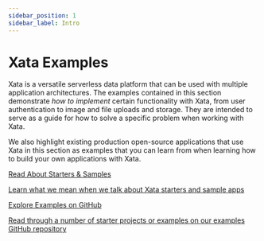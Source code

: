 ```yaml
---
sidebar_position: 1
sidebar_label: Intro
---
```


# Xata Examples

Xata is a versatile serverless data platform that can be used with multiple application architectures. The examples contained in this section demonstrate _how to implement_ certain functionality with Xata, from user authentication to image and file uploads and storage. They are intended to serve as a guide for how to solve a specific problem when working with Xata.

We also highlight existing production open-source applications that use Xata in this section as examples that you can learn from when learning how to build your own applications with Xata.

<div className="docs-cards">
<div className="docs-card-group">
<a href="/examples/starters-samples" className="docs-card">
<span>Read About Starters & Samples</span>
<p>Learn what we mean when we talk about Xata starters and sample apps</p>
</a>
<a href="https://github.com/xataio/examples" className="docs-card">
<span>Explore Examples on GitHub</span>
<p>Read through a number of starter projects or examples on our examples GitHub repository</p>
</a>
</div>
</div>

